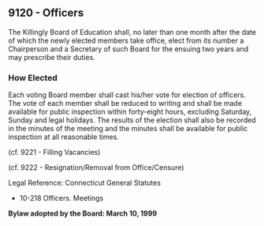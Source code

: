 ## 9120 - Officers

The Killingly Board of Education shall, no later than one month after the date of which the newly elected members take office, elect from its number a Chairperson and a Secretary of such Board for the ensuing two years and may prescribe their duties.

### How Elected

Each voting Board member shall cast his/her vote for election of officers.  The vote of each member shall be reduced to writing and shall be made available for public inspection within forty-eight hours, excluding Saturday, Sunday and legal holidays.  The results of the election shall also be recorded in the minutes of the meeting and the minutes shall be available for public inspection at all reasonable times.

(cf. 9221 - Filling Vacancies)

(cf. 9222 - Resignation/Removal from Office/Censure)

Legal Reference:  Connecticut General Statutes

* 10-218 Officers. Meetings

**Bylaw adopted by the Board:  March 10, 1999**